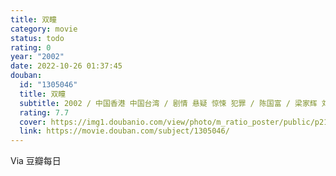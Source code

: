 ```yaml
---
title: 双瞳
category: movie
status: todo
rating: 0
year: "2002"
date: 2022-10-26 01:37:45
douban:
  id: "1305046"
  title: 双瞳
  subtitle: 2002 / 中国香港 中国台湾 / 剧情 悬疑 惊悚 犯罪 / 陈国富 / 梁家辉 刘若英
  rating: 7.7
  cover: https://img1.doubanio.com/view/photo/m_ratio_poster/public/p2185662998.jpg
  link: https://movie.douban.com/subject/1305046/
---
```


Via 豆瓣每日
